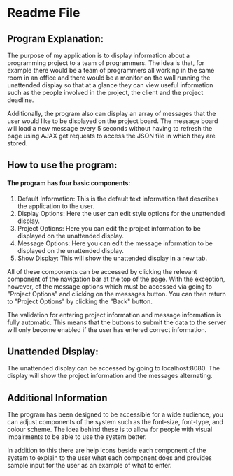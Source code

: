 # Readme File

Program Explanation:
-------------------
The purpose of my application is to display information about a programming project to a team of programmers. The idea is that, for example there would be a team of programmers all working in the same room in an office and there would be a monitor on the wall running the unattended display so that at a glance they can view useful information such as the people involved in the project, the client and the project deadline.

Additionally, the program also can display an array of messages that the user would like to be displayed on the project board. The message board will load a new message every 5 seconds without having to refresh the page using AJAX get requests to access the JSON file in which they are stored.

How to use the program:
-----------------------

#### The program has four basic components:
1. Default Information: This is the default text information that describes the application to the user.
2. Display Options: Here the user can edit style options for the unattended display.
3. Project Options: Here you can edit the project information to be displayed on the unattended display.
4. Message Options: Here you can edit the message information to be displayed on the unattended display.
5. Show Display: This will show the unattended display in a new tab.

All of these components can be accessed by clicking the relevant component of the navigation bar at the top of the page. With the exception, however, of the message options which must be accessed via going to "Project Options" and clicking on the messages button. You can then return to "Project Options" by clicking the "Back" button.

The validation for entering project information and message information is fully automatic. This means that the buttons to submit the data to the server will only become enabled if the user has entered correct information.

Unattended Display:
-----------------------

The unattended display can be accessed by going to localhost:8080. The display will show the project information and the messages alternating.


Additional Information
----------------------

The program has been designed to be accessible for a wide audience, you can adjust components of the system such as the font-size, font-type, and colour scheme. The idea behind these is to allow for people with visual impairments to be able to use the system better.

In addition to this there are help icons beside each component of the system to explain to the user what each component does and provides sample input for the user as an example of what to enter.
